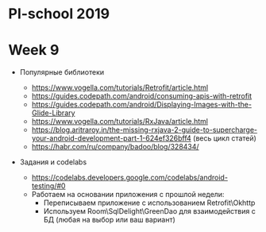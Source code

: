 # PI-school 2019

# Week 9
 - Популярные библиотеки 
 
   - https://www.vogella.com/tutorials/Retrofit/article.html
   - https://guides.codepath.com/android/consuming-apis-with-retrofit
   - https://guides.codepath.com/android/Displaying-Images-with-the-Glide-Library
   - https://www.vogella.com/tutorials/RxJava/article.html
   - https://blog.aritraroy.in/the-missing-rxjava-2-guide-to-supercharge-your-android-development-part-1-624ef326bff4 (весь цикл статей)
   - https://habr.com/ru/company/badoo/blog/328434/
 - Задания и codelabs
    - https://codelabs.developers.google.com/codelabs/android-testing/#0
    - Работаем на основании приложения с прошлой недели:
      - Переписываем приложение с использованием Retrofit\Okhttp 
      - Используем Room\SqlDelight\GreenDao для взаимодействия с БД (любая на выбор или ваш вариант)
